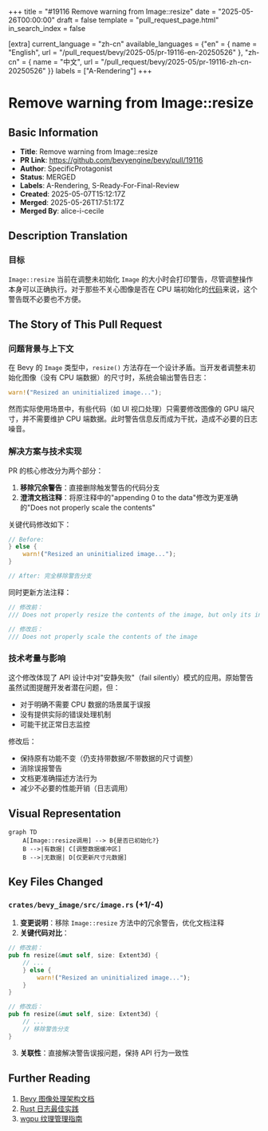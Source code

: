 +++
title = "#19116 Remove warning from Image::resize"
date = "2025-05-26T00:00:00"
draft = false
template = "pull_request_page.html"
in_search_index = false

[extra]
current_language = "zh-cn"
available_languages = {"en" = { name = "English", url = "/pull_request/bevy/2025-05/pr-19116-en-20250526" }, "zh-cn" = { name = "中文", url = "/pull_request/bevy/2025-05/pr-19116-zh-cn-20250526" }}
labels = ["A-Rendering"]
+++

# Remove warning from Image::resize

## Basic Information
- **Title**: Remove warning from Image::resize
- **PR Link**: https://github.com/bevyengine/bevy/pull/19116
- **Author**: SpecificProtagonist
- **Status**: MERGED
- **Labels**: A-Rendering, S-Ready-For-Final-Review
- **Created**: 2025-05-07T15:12:17Z
- **Merged**: 2025-05-26T17:51:17Z
- **Merged By**: alice-i-cecile

## Description Translation
### 目标

`Image::resize` 当前在调整未初始化 `Image` 的大小时会打印警告，尽管调整操作本身可以正确执行。对于那些不关心图像是否在 CPU 端初始化的[代码](https://github.com/bevyengine/bevy/blob/c92f14c9e7adc9f5fc02ec14b26589dd82f8b4eb/crates/bevy_ui/src/widget/viewport.rs#L175-L179)来说，这个警告既不必要也不方便。

## The Story of This Pull Request

### 问题背景与上下文
在 Bevy 的 `Image` 类型中，`resize()` 方法存在一个设计矛盾。当开发者调整未初始化图像（没有 CPU 端数据）的尺寸时，系统会输出警告日志：

```rust
warn!("Resized an uninitialized image...");
```

然而实际使用场景中，有些代码（如 UI 视口处理）只需要修改图像的 GPU 端尺寸，并不需要维护 CPU 端数据。此时警告信息反而成为干扰，造成不必要的日志噪音。

### 解决方案与技术实现
PR 的核心修改分为两个部分：

1. **移除冗余警告**：直接删除触发警告的代码分支
2. **澄清文档注释**：将原注释中的"appending 0 to the data"修改为更准确的"Does not properly scale the contents"

关键代码修改如下：

```rust
// Before:
} else {
    warn!("Resized an uninitialized image...");
}

// After: 完全移除警告分支
```

同时更新方法注释：
```rust
// 修改前：
/// Does not properly resize the contents of the image, but only its internal `data` buffer

// 修改后：
/// Does not properly scale the contents of the image
```

### 技术考量与影响
这个修改体现了 API 设计中对"安静失败"（fail silently）模式的应用。原始警告虽然试图提醒开发者潜在问题，但：
- 对于明确不需要 CPU 数据的场景属于误报
- 没有提供实际的错误处理机制
- 可能干扰正常日志监控

修改后：
- 保持原有功能不变（仍支持带数据/不带数据的尺寸调整）
- 消除误报警告
- 文档更准确描述方法行为
- 减少不必要的性能开销（日志调用）

## Visual Representation

```mermaid
graph TD
    A[Image::resize调用] --> B{是否已初始化?}
    B -->|有数据| C[调整数据缓冲区]
    B -->|无数据| D[仅更新尺寸元数据]
```

## Key Files Changed

### `crates/bevy_image/src/image.rs` (+1/-4)
1. **变更说明**：移除 `Image::resize` 方法中的冗余警告，优化文档注释
2. **关键代码对比**：
```rust
// 修改前：
pub fn resize(&mut self, size: Extent3d) {
    // ...
    } else {
        warn!("Resized an uninitialized image...");
    }
}

// 修改后：
pub fn resize(&mut self, size: Extent3d) {
    // ...
    // 移除警告分支
}
```
3. **关联性**：直接解决警告误报问题，保持 API 行为一致性

## Further Reading
1. [Bevy 图像处理架构文档](https://bevyengine.org/learn/book/next/assets/images/)
2. [Rust 日志最佳实践](https://github.com/rust-unofficial/patterns/blob/master/patterns/quiet-fail.md)
3. [wgpu 纹理管理指南](https://wgpu.rs/guide/textures/)